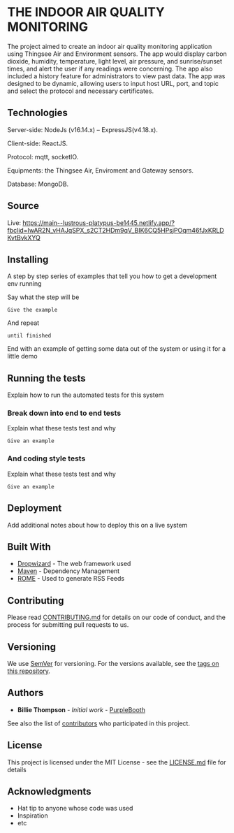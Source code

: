 # THE INDOOR AIR QUALITY MONITORING

The project aimed to create an indoor air quality monitoring application using Thingsee Air and Environment sensors. The app would display carbon dioxide, humidity, temperature, light level, air pressure, and sunrise/sunset times, and alert the user if any readings were concerning. The app also included a history feature for administrators to view past data. The app was designed to be dynamic, allowing users to input host URL, port, and topic and select the protocol and necessary certificates.

## Technologies

Server-side: NodeJs (v16.14.x) – ExpressJS(v4.18.x). 

Client-side: ReactJS. 

Protocol: mqtt, socketIO. 

Equipments: the Thingsee Air, Enviroment and Gateway sensors. 

Database: MongoDB. 

## Source

Live: https://main--lustrous-platypus-be1445.netlify.app/?fbclid=IwAR2N_vHAJqSPX_s2CT2HDm9qV_BIK6CQ5HPsjPOqm46fJxKRLDKvtBvkXYQ


## Installing

A step by step series of examples that tell you how to get a development env running

Say what the step will be

```
Give the example
```

And repeat

```
until finished
```

End with an example of getting some data out of the system or using it for a little demo

## Running the tests

Explain how to run the automated tests for this system

### Break down into end to end tests

Explain what these tests test and why

```
Give an example
```

### And coding style tests

Explain what these tests test and why

```
Give an example
```

## Deployment

Add additional notes about how to deploy this on a live system

## Built With

* [Dropwizard](http://www.dropwizard.io/1.0.2/docs/) - The web framework used
* [Maven](https://maven.apache.org/) - Dependency Management
* [ROME](https://rometools.github.io/rome/) - Used to generate RSS Feeds

## Contributing

Please read [CONTRIBUTING.md](https://gist.github.com/PurpleBooth/b24679402957c63ec426) for details on our code of conduct, and the process for submitting pull requests to us.

## Versioning

We use [SemVer](http://semver.org/) for versioning. For the versions available, see the [tags on this repository](https://github.com/your/project/tags). 

## Authors

* **Billie Thompson** - *Initial work* - [PurpleBooth](https://github.com/PurpleBooth)

See also the list of [contributors](https://github.com/your/project/contributors) who participated in this project.

## License

This project is licensed under the MIT License - see the [LICENSE.md](LICENSE.md) file for details

## Acknowledgments

* Hat tip to anyone whose code was used
* Inspiration
* etc
